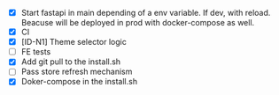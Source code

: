 - [x] Start fastapi in main depending of a env variable. If dev, with reload. Beacuse will be deployed in prod with docker-compose as well.
- [x] CI
- [x] [ID-N1] Theme selector logic
- [ ] FE tests
- [x] Add git pull to the install.sh
- [ ] Pass store refresh mechanism
- [x] Doker-compose in the install.sh